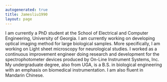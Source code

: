 ```yaml
---
autogenerated: true
title: Jamesliu1990
layout: page
---
```


I am currently a PhD student at the School of Electrical and Computer
Engineering, University of Georgia. I am currently working on developing
optical imaging method for large biological samples. More specifically,
I am working on Light sheet microscopy for neurological studies. I
worked as a continuous improvement engineer doing research and
development for the spectrophotometer devices produced by On-Line
Instrument Systems, Inc. My undergraduate degree, also from UGA, is a
B.S. in biological engineering with an emphasis on biomedical
instrumentation. I am also fluent in Mandarin Chinese.
